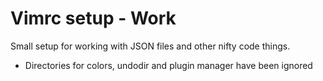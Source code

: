 # Vimrc setup - Work

Small setup for working with JSON files and other nifty code things.

- Directories for colors, undodir and plugin manager have been ignored
